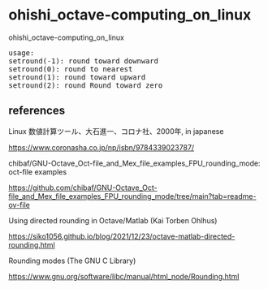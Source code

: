 # ohishi_octave-computing_on_linux
ohishi_octave-computing_on_linux

<pre>
usage:
setround(-1): round toward downward
setround(0): round to nearest
setround(1): round toward upward
setround(2): round Round toward zero
</pre>

## references

Linux 数値計算ツール、大石進一、コロナ社、2000年, in japanese 

https://www.coronasha.co.jp/np/isbn/9784339023787/

chibaf/GNU-Octave_Oct-file_and_Mex_file_examples_FPU_rounding_mode: oct-file examples

https://github.com/chibaf/GNU-Octave_Oct-file_and_Mex_file_examples_FPU_rounding_mode/tree/main?tab=readme-ov-file

Using directed rounding in Octave/Matlab (Kai Torben Ohlhus) 

https://siko1056.github.io/blog/2021/12/23/octave-matlab-directed-rounding.html

Rounding modes (The GNU C Library) 

https://www.gnu.org/software/libc/manual/html_node/Rounding.html
